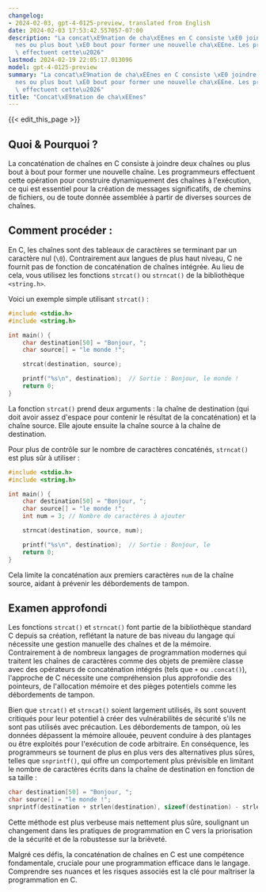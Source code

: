 ```yaml
---
changelog:
- 2024-02-03, gpt-4-0125-preview, translated from English
date: 2024-02-03 17:53:42.557057-07:00
description: "La concat\xE9nation de cha\xEEnes en C consiste \xE0 joindre deux cha\xEE\
  nes ou plus bout \xE0 bout pour former une nouvelle cha\xEEne. Les programmeurs\
  \ effectuent cette\u2026"
lastmod: 2024-02-19 22:05:17.013096
model: gpt-4-0125-preview
summary: "La concat\xE9nation de cha\xEEnes en C consiste \xE0 joindre deux cha\xEE\
  nes ou plus bout \xE0 bout pour former une nouvelle cha\xEEne. Les programmeurs\
  \ effectuent cette\u2026"
title: "Concat\xE9nation de cha\xEEnes"
---
```


{{< edit_this_page >}}

## Quoi & Pourquoi ?

La concaténation de chaînes en C consiste à joindre deux chaînes ou plus bout à bout pour former une nouvelle chaîne. Les programmeurs effectuent cette opération pour construire dynamiquement des chaînes à l'exécution, ce qui est essentiel pour la création de messages significatifs, de chemins de fichiers, ou de toute donnée assemblée à partir de diverses sources de chaînes.

## Comment procéder :

En C, les chaînes sont des tableaux de caractères se terminant par un caractère nul (`\0`). Contrairement aux langues de plus haut niveau, C ne fournit pas de fonction de concaténation de chaînes intégrée. Au lieu de cela, vous utilisez les fonctions `strcat()` ou `strncat()` de la bibliothèque `<string.h>`.

Voici un exemple simple utilisant `strcat()` :

```c
#include <stdio.h>
#include <string.h>

int main() {
    char destination[50] = "Bonjour, ";
    char source[] = "le monde !";

    strcat(destination, source);

    printf("%s\n", destination);  // Sortie : Bonjour, le monde !
    return 0;
}
```

La fonction `strcat()` prend deux arguments : la chaîne de destination (qui doit avoir assez d'espace pour contenir le résultat de la concaténation) et la chaîne source. Elle ajoute ensuite la chaîne source à la chaîne de destination.

Pour plus de contrôle sur le nombre de caractères concaténés, `strncat()` est plus sûr à utiliser :

```c
#include <stdio.h>
#include <string.h>

int main() {
    char destination[50] = "Bonjour, ";
    char source[] = "le monde !";
    int num = 3; // Nombre de caractères à ajouter

    strncat(destination, source, num);

    printf("%s\n", destination);  // Sortie : Bonjour, le
    return 0;
}
```

Cela limite la concaténation aux premiers caractères `num` de la chaîne source, aidant à prévenir les débordements de tampon.

## Examen approfondi

Les fonctions `strcat()` et `strncat()` font partie de la bibliothèque standard C depuis sa création, reflétant la nature de bas niveau du langage qui nécessite une gestion manuelle des chaînes et de la mémoire. Contrairement à de nombreux langages de programmation modernes qui traitent les chaînes de caractères comme des objets de première classe avec des opérateurs de concaténation intégrés (tels que `+` ou `.concat()`), l'approche de C nécessite une compréhension plus approfondie des pointeurs, de l'allocation mémoire et des pièges potentiels comme les débordements de tampon.

Bien que `strcat()` et `strncat()` soient largement utilisés, ils sont souvent critiqués pour leur potentiel à créer des vulnérabilités de sécurité s'ils ne sont pas utilisés avec précaution. Les débordements de tampon, où les données dépassent la mémoire allouée, peuvent conduire à des plantages ou être exploités pour l'exécution de code arbitraire. En conséquence, les programmeurs se tournent de plus en plus vers des alternatives plus sûres, telles que `snprintf()`, qui offre un comportement plus prévisible en limitant le nombre de caractères écrits dans la chaîne de destination en fonction de sa taille :

```c
char destination[50] = "Bonjour, ";
char source[] = "le monde !";
snprintf(destination + strlen(destination), sizeof(destination) - strlen(destination), "%s", source);
```

Cette méthode est plus verbeuse mais nettement plus sûre, soulignant un changement dans les pratiques de programmation en C vers la priorisation de la sécurité et de la robustesse sur la brièveté.

Malgré ces défis, la concaténation de chaînes en C est une compétence fondamentale, cruciale pour une programmation efficace dans le langage. Comprendre ses nuances et les risques associés est la clé pour maîtriser la programmation en C.
